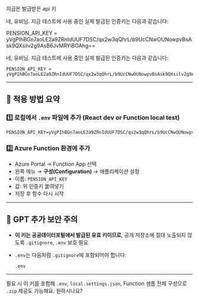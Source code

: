 지금은 발급받은 api 키

네, 유비님. 지금 테스트에 사용 중인 실제 발급된 인증키는 다음과 같습니다:

PENSION_API_KEY = yVgPIhBGn7aoLE2a9ZRnIdUUF7DSC/qx2w3qQhrL/b9UcCNwOUNowpvBsAsk9QXsilv2g9AsB6JvMRYiBOAhg==

네, 유비님. 지금 테스트에 사용 중인 실제 발급된 인증키는 다음과 같습니다:

```
PENSION_API_KEY = yVgPIhBGn7aoLE2a9ZRnIdUUF7DSC/qx2w3qQhrL/b9UcCNwOUNowpvBsAsk9QXsilv2g9AsB6JvMRYiBOAhg==
```

---

## 🔐 적용 방법 요약

### 1️⃣ 로컬에서 `.env` 파일에 추가 (React dev or Function local test)

```env
PENSION_API_KEY=yVgPIhBGn7aoLE2a9ZRnIdUUF7DSC/qx2w3qQhrL/b9UcCNwOUNowpvBsAsk9QXsilv2g9AsB6JvMRYiBOAhg==
```

### 2️⃣ Azure Function 환경에 추가

* Azure Portal → Function App 선택
* 왼쪽 메뉴 → **구성(Configuration)** → 애플리케이션 설정
* 이름: `PENSION_API_KEY`
* 값: 위 인증키 붙여넣기
* 저장 후 함수 다시 시작

---

## 🔐 GPT 추가 보안 주의

* **이 키는 공공데이터포털에서 발급된 유효 키이므로**, 공개 저장소에 절대 노출되지 않도록 `.gitignore`, `.env` 보호 필요
* `.env`는 다음처럼 `.gitignore`에 포함되어야 합니다:

  ```gitignore
  .env
  ```

---

필요 시 이 키를 포함해 `.env`, `local.settings.json`, Function 샘플 전체 구성으로 `.zip` 제공도 가능해요. 원하시나요?

